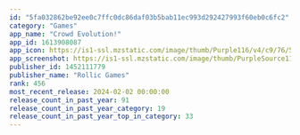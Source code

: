 ```yaml
---
id: "5fa032862be92ee0c7ffc0dc86daf03b5bab11ec993d292427993f60eb0c6fc2"
category: "Games"
app_name: "Crowd Evolution!"
app_id: 1613908087
app_icon: https://is1-ssl.mzstatic.com/image/thumb/Purple116/v4/c9/76/50/c9765026-34e5-616f-0553-315aa28ab60c/AppIcon-1x_U007emarketing-0-7-0-85-220-0.png/1024x1024bb.png
app_screenshot: https://is1-ssl.mzstatic.com/image/thumb/PurpleSource116/v4/49/b6/fd/49b6fd95-43a0-0a3d-c06e-f703406c580d/53ee6aa8-e50a-4da0-9dfe-ed69e5bbf7f6_a_1284_U04452778.jpg/1284x2778bb.png
publisher_id: 1452111779
publisher_name: "Rollic Games"
rank: 456
most_recent_release: 2024-02-02 00:00:00
release_count_in_past_year: 91
release_count_in_past_year_category: 19
release_count_in_past_year_top_in_category: 33
---
```

